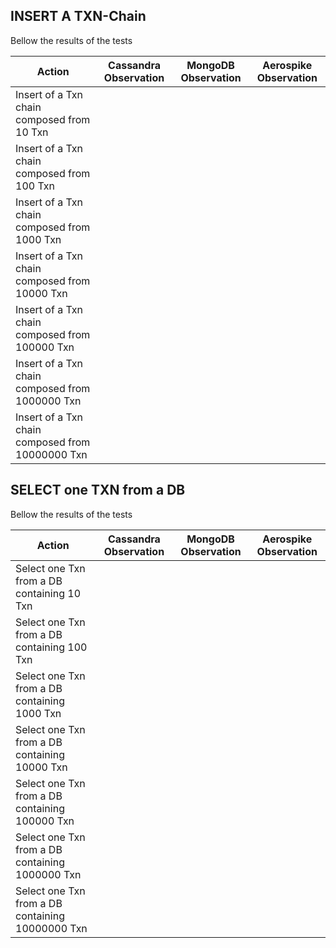 ## INSERT A TXN-Chain

Bellow the results of the tests

| Action                                            | Cassandra Observation | MongoDB Observation | Aerospike Observation | 
| ------------------------------------------------- | --------------------- | ------------------- | --------------------- | 
| Insert of a Txn chain composed from 10 Txn        | 
| Insert of a Txn chain composed from 100 Txn       |
| Insert of a Txn chain composed from 1000 Txn      |
| Insert of a Txn chain composed from 10000 Txn     |
| Insert of a Txn chain composed from 100000 Txn    |
| Insert of a Txn chain composed from 1000000 Txn   |
| Insert of a Txn chain composed from 10000000 Txn  |

## SELECT one TXN from a DB

Bellow the results of the tests

| Action                                                       | Cassandra Observation | MongoDB Observation | Aerospike Observation | 
| ------------------------------------------------------------ | --------------------- | ------------------- | --------------------- | 
| Select one  Txn from a DB containing 10 Txn                  | 
| Select one  Txn from a DB containing 100 Txn                 |
| Select one  Txn from a DB containing 1000 Txn                |
| Select one  Txn from a DB containing 10000 Txn               |
| Select one  Txn from a DB containing 100000 Txn              |
| Select one  Txn from a DB containing 1000000 Txn             |
| Select one  Txn from a DB containing 10000000 Txn            |

